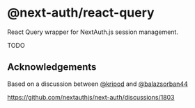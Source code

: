 # @next-auth/react-query

React Query wrapper for NextAuth.js session management.


TODO


## Acknowledgements

Based on a discussion between [@kripod](https://github.com/kripod) and [@balazsorban44](https://github.com/balazsorban44)

https://github.com/nextauthjs/next-auth/discussions/1803
